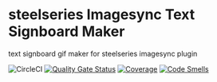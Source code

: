# steelseries Imagesync Text Signboard Maker
text signboard gif maker for steelseries imagesync plugin

![CircleCI](https://img.shields.io/circleci/build/github/jhogoforbroke/steelseriesImagesyncTextSignboardMaker/master?style=plastic)
[![Quality Gate Status](https://sonarcloud.io/api/project_badges/measure?project=jhogoforbroke_steelseriesImagesyncTextSignboardMaker&metric=alert_status)](https://sonarcloud.io/dashboard?id=jhogoforbroke_steelseriesImagesyncTextSignboardMaker)
[![Coverage](https://sonarcloud.io/api/project_badges/measure?project=jhogoforbroke_steelseriesImagesyncTextSignboardMaker&metric=coverage)](https://sonarcloud.io/dashboard?id=jhogoforbroke_steelseriesImagesyncTextSignboardMaker)
[![Code Smells](https://sonarcloud.io/api/project_badges/measure?project=jhogoforbroke_steelseriesImagesyncTextSignboardMaker&metric=code_smells)](https://sonarcloud.io/dashboard?id=jhogoforbroke_steelseriesImagesyncTextSignboardMaker)
